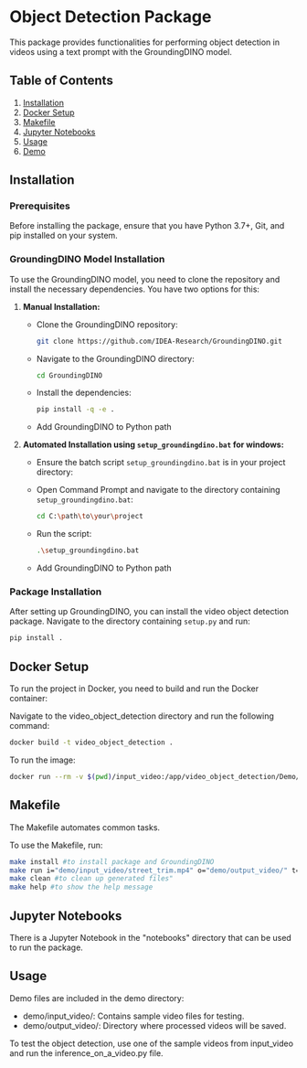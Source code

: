 # Object Detection Package

This package provides functionalities for performing object detection in videos using a text prompt with the GroundingDINO model.

## Table of Contents

1. [Installation](#installation)
2. [Docker Setup](#docker-setup)
3. [Makefile](#makefile)
4. [Jupyter Notebooks](#jupyter-notebooks)
5. [Usage](#usage)
6. [Demo](#demo)


## Installation

### Prerequisites

Before installing the package, ensure that you have Python 3.7+, Git, and pip installed on your system.

### GroundingDINO Model Installation

To use the GroundingDINO model, you need to clone the repository and install the necessary dependencies. You have two options for this:

1. **Manual Installation:**

   - Clone the GroundingDINO repository:

     ```sh
     git clone https://github.com/IDEA-Research/GroundingDINO.git
     ```

   - Navigate to the GroundingDINO directory:

     ```sh
     cd GroundingDINO
     ```
 
   - Install the dependencies:

     ```sh
     pip install -q -e .
     ```
   
   - Add GroundingDINO to Python path 

2. **Automated Installation using `setup_groundingdino.bat` for windows:**

   - Ensure the batch script `setup_groundingdino.bat` is in your project directory:
   - Open Command Prompt and navigate to the directory containing `setup_groundingdino.bat`:

     ```sh
     cd C:\path\to\your\project
     ```

   - Run the script:

     ```sh
     .\setup_groundingdino.bat
     ```

   - Add GroundingDINO to Python path
   
### Package Installation

After setting up GroundingDINO, you can install the video object detection package. Navigate to the directory containing `setup.py` and run:

```sh
pip install .
```

## Docker Setup
To run the project in Docker, you need to build and run the Docker container:

Navigate to the video_object_detection directory and run the following command:

```sh
docker build -t video_object_detection .
```
To run the image:
```sh
docker run --rm -v $(pwd)/input_video:/app/video_object_detection/Demo/input_video -v $(pwd)/output_video:/app/video_object_detection/Demo/output_video video-object-detection -i /app/video_object_detection/object_detector/Demo/input_video/street_trim.mp4 -o /app/video_object_detection/object_detector/Demo/output_video -t "all cars"
```

## Makefile
The Makefile automates common tasks.

To use the Makefile, run:
```sh
make install #to install package and GroundingDINO
make run i="demo/input_video/street_trim.mp4" o="demo/output_video/" t="men" #to run the package
make clean #to clean up generated files"
make help #to show the help message 
```
## Jupyter Notebooks
There is a Jupyter Notebook in the "notebooks" directory that can be used to run the package.  

## Usage
Demo files are included in the demo directory:

- demo/input_video/: Contains sample video files for testing.
- demo/output_video/: Directory where processed videos will be saved.

To test the object detection, use one of the sample videos from input_video and run the inference_on_a_video.py file.






